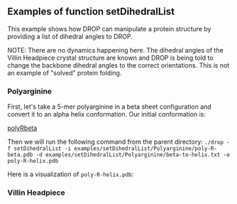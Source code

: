 ## Examples of function setDihedralList

This example shows how DROP can manipulate a protein structure by providing a list of dihedral angles to DROP.

NOTE: There are no dynamics happening here. The dihedral angles of the Villin Headpiece crystal structure are known and DROP is being told to change the backbone dihedral angles to the correct orientations. This is not an example of "solved" protein folding.

### Polyarginine

First, let's take a 5-mer polyarginine in a beta sheet configuration and convert it to an alpha helix conformation. Our initial conformation is:

[polyRbeta](Polyarginine/poly-R-beta.png)

Then we will run the following command from the parent directory: ```./drop -f setDihedralList -i examples/setDihedralList/Polyarginine/poly-R-beta.pdb -d examples/setDihedralList/Polyarginine/beta-to-helix.txt -o poly-R-helix.pdb```

Here is a visualization of ```poly-R-helix.pdb```:



### Villin Headpiece
